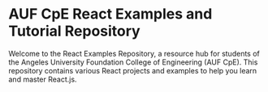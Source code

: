 # AUF CpE React Examples and Tutorial Repository

Welcome to the React Examples Repository, a resource hub for students of the Angeles University Foundation College of Engineering (AUF CpE). This repository contains various React projects and examples to help you learn and master React.js.